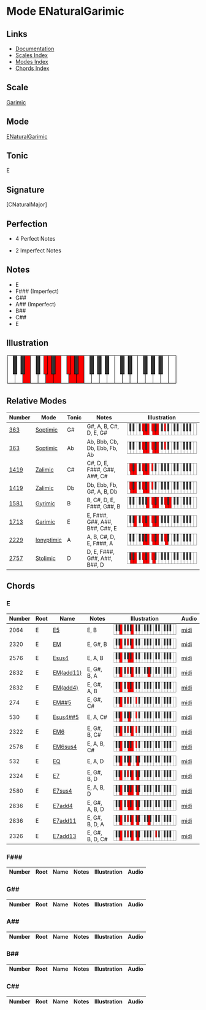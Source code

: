 # Mode ENaturalGarimic

## Links

- [Documentation](index.md)
- [Scales Index](Scales.md)
- [Modes Index](Modes.md)
- [Chords Index](Chords.md)

## Scale

[Garimic](ScaleGarimic.md)

## Mode

[ENaturalGarimic](ModeENaturalGarimic.md)

## Tonic

E

## Signature

[CNaturalMajor]

## Perfection

 - 4 Perfect Notes

 - 2 Imperfect Notes

## Notes

- E
- F### (Imperfect)
- G##
- A## (Imperfect)
- B##
- C##
- E

## Illustration

![ENaturalGarimic](ModeENaturalGarimic.png)

## Relative Modes

| Number | Mode | Tonic | Notes | Illustration |
|--------|------|-------|-------|--------------|
| [363](https://ianring.com/musictheory/scales/363) | [Soptimic](ModeSoptimic.md) | G# | G#, A, B, C#, D, E, G# | ![GSharpSoptimic](ModeGSharpSoptimic.png) |
| [363](https://ianring.com/musictheory/scales/363) | [Soptimic](ModeSoptimic.md) | Ab | Ab, Bbb, Cb, Db, Ebb, Fb, Ab | ![AFlatSoptimic](ModeAFlatSoptimic.png) |
| [1419](https://ianring.com/musictheory/scales/1419) | [Zalimic](ModeZalimic.md) | C# | C#, D, E, F###, G##, A##, C# | ![CSharpZalimic](ModeCSharpZalimic.png) |
| [1419](https://ianring.com/musictheory/scales/1419) | [Zalimic](ModeZalimic.md) | Db | Db, Ebb, Fb, G#, A, B, Db | ![DFlatZalimic](ModeDFlatZalimic.png) |
| [1581](https://ianring.com/musictheory/scales/1581) | [Gyrimic](ModeGyrimic.md) | B | B, C#, D, E, F###, G##, B | ![BNaturalGyrimic](ModeBNaturalGyrimic.png) |
| [1713](https://ianring.com/musictheory/scales/1713) | [Garimic](ModeGarimic.md) | E | E, F###, G##, A##, B##, C##, E | ![ENaturalGarimic](ModeENaturalGarimic.png) |
| [2229](https://ianring.com/musictheory/scales/2229) | [Ionyptimic](ModeIonyptimic.md) | A | A, B, C#, D, E, F###, A | ![ANaturalIonyptimic](ModeANaturalIonyptimic.png) |
| [2757](https://ianring.com/musictheory/scales/2757) | [Stolimic](ModeStolimic.md) | D | D, E, F###, G##, A##, B##, D | ![DNaturalStolimic](ModeDNaturalStolimic.png) |

## Chords

### E

| Number | Root | Name | Notes | Illustration | Audio |
|--------|------|------|-------|--------------|-------|
| 2064 | E | [E5](ChordENaturalPowerChord.md) | E, B | ![E5](ChordENaturalPowerChordRootPosition.png) | [midi](ChordENaturalPowerChordRootPosition.mid) |
| 2320 | E | [EM](ChordENaturalMajor.md) | E, G#, B | ![EM](ChordENaturalMajorRootPosition.png) | [midi](ChordENaturalMajorRootPosition.mid) |
| 2576 | E | [Esus4](ChordENaturalSuspendedFourth.md) | E, A, B | ![Esus4](ChordENaturalSuspendedFourthRootPosition.png) | [midi](ChordENaturalSuspendedFourthRootPosition.mid) |
| 2832 | E | [EM(add11)](ChordENaturalMajorAddEleventh.md) | E, G#, B, A | ![EM(add11)](ChordENaturalMajorAddEleventhRootPosition.png) | [midi](ChordENaturalMajorAddEleventhRootPosition.mid) |
| 2832 | E | [EM(add4)](ChordENaturalMajorAddFourth.md) | E, G#, A, B | ![EM(add4)](ChordENaturalMajorAddFourthRootPosition.png) | [midi](ChordENaturalMajorAddFourthRootPosition.mid) |
| 274 | E | [EM##5](ChordENaturalMajorDoubleSharpFifth.md) | E, G#, C# | ![EM##5](ChordENaturalMajorDoubleSharpFifthRootPosition.png) | [midi](ChordENaturalMajorDoubleSharpFifthRootPosition.mid) |
| 530 | E | [Esus4##5](ChordENaturalSuspendedFourthDoubleSharpFifth.md) | E, A, C# | ![Esus4##5](ChordENaturalSuspendedFourthDoubleSharpFifthRootPosition.png) | [midi](ChordENaturalSuspendedFourthDoubleSharpFifthRootPosition.mid) |
| 2322 | E | [EM6](ChordENaturalMajorSixth.md) | E, G#, B, C# | ![EM6](ChordENaturalMajorSixthRootPosition.png) | [midi](ChordENaturalMajorSixthRootPosition.mid) |
| 2578 | E | [EM6sus4](ChordENaturalMajorSixthSuspendedFourth.md) | E, A, B, C# | ![EM6sus4](ChordENaturalMajorSixthSuspendedFourthRootPosition.png) | [midi](ChordENaturalMajorSixthSuspendedFourthRootPosition.mid) |
| 532 | E | [EQ](ChordENaturalQuartal.md) | E, A, D | ![EQ](ChordENaturalQuartalRootPosition.png) | [midi](ChordENaturalQuartalRootPosition.mid) |
| 2324 | E | [E7](ChordENaturalDominantSeventh.md) | E, G#, B, D | ![E7](ChordENaturalDominantSeventhRootPosition.png) | [midi](ChordENaturalDominantSeventhRootPosition.mid) |
| 2580 | E | [E7sus4](ChordENaturalDominantSeventhSuspendedFourth.md) | E, A, B, D | ![E7sus4](ChordENaturalDominantSeventhSuspendedFourthRootPosition.png) | [midi](ChordENaturalDominantSeventhSuspendedFourthRootPosition.mid) |
| 2836 | E | [E7add4](ChordENaturalDominantSeventhAddFourth.md) | E, G#, A, B, D | ![E7add4](ChordENaturalDominantSeventhAddFourthRootPosition.png) | [midi](ChordENaturalDominantSeventhAddFourthRootPosition.mid) |
| 2836 | E | [E7add11](ChordENaturalDominantSeventhAddEleventh.md) | E, G#, B, D, A | ![E7add11](ChordENaturalDominantSeventhAddEleventhRootPosition.png) | [midi](ChordENaturalDominantSeventhAddEleventhRootPosition.mid) |
| 2326 | E | [E7add13](ChordENaturalDominantSeventhAddThirteenth.md) | E, G#, B, D, C# | ![E7add13](ChordENaturalDominantSeventhAddThirteenthRootPosition.png) | [midi](ChordENaturalDominantSeventhAddThirteenthRootPosition.mid) |

### F###

| Number | Root | Name | Notes | Illustration | Audio |
|--------|------|------|-------|--------------|-------|

### G##

| Number | Root | Name | Notes | Illustration | Audio |
|--------|------|------|-------|--------------|-------|

### A##

| Number | Root | Name | Notes | Illustration | Audio |
|--------|------|------|-------|--------------|-------|

### B##

| Number | Root | Name | Notes | Illustration | Audio |
|--------|------|------|-------|--------------|-------|

### C##

| Number | Root | Name | Notes | Illustration | Audio |
|--------|------|------|-------|--------------|-------|

